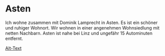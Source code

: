 # Asten

Ich wohne zusammen mit Dominik Lamprecht in Asten. Es ist ein schöner und ruhiger Wohnort. 
Wir wohnen in einer angenehmen Wohnsiedlung mit netten Nachbarn. 
Asten ist nahe bei Linz und ungefähr 15 Autominuten entfernt. 

[Alt-Text](https://github.com/AngelopoulosA/CE_UE_WS17_A4-2/blob/master/k01455643/IMG_1603.JPG)

